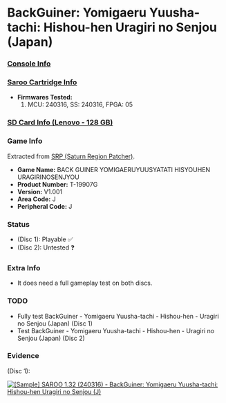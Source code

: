 # BackGuiner: Yomigaeru Yuusha-tachi: Hishou-hen Uragiri no Senjou (Japan)

### [Console Info](../../../../../Info/Consoles/VA13/README.md)

### [Saroo Cartridge Info](../../../../../Info/Cartridges/RetroGameParadiseStore/1.32F/README.md)

- <b>Firmwares Tested:</b>
  1. MCU: 240316, SS: 240316, FPGA: 05

### [SD Card Info (Lenovo - 128 GB)](../../../../../Info/SdCards/Lenovo/128GB/fat32/README.md)

### Game Info

Extracted from [SRP (Saturn Region Patcher)](https://segaxtreme.net/resources/saturn-region-patcher.81/download).

- <b>Game Name:</b> BACK GUINER YOMIGAERUYUUSYATATI HISYOUHEN URAGIRINOSENJYOU
- <b>Product Number:</b> T-19907G
- <b>Version:</b> V1.001
- <b>Area Code:</b> J
- <b>Peripheral Code:</b> J

### Status

- (Disc 1): Playable :white_check_mark:
- (Disc 2): Untested :question:

### Extra Info

- It does need a full gameplay test on both discs.

### TODO

- Fully test BackGuiner - Yomigaeru Yuusha-tachi - Hishou-hen - Uragiri no Senjou (Japan) (Disc 1)
- Test BackGuiner - Yomigaeru Yuusha-tachi - Hishou-hen - Uragiri no Senjou (Japan) (Disc 2)

### Evidence

(Disc 1):

[![[Sample] SAROO 1.32 (240316) - BackGuiner: Yomigaeru Yuusha-tachi: Hishou-hen Uragiri no Senjou (J)](https://img.youtube.com/vi/AWlA2-diT6E/0.jpg)](https://www.youtube.com/watch?v=AWlA2-diT6E)
